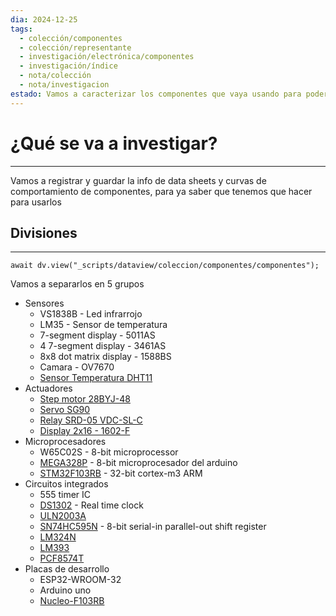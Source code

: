 ```yaml
---
dia: 2024-12-25
tags:
  - colección/componentes
  - colección/representante
  - investigación/electrónica/componentes
  - investigación/índice
  - nota/colección
  - nota/investigacion
estado: Vamos a caracterizar los componentes que vaya usando para poder así tener una lista de los componentes que suelo usar y por lo tanto tener un lugar en donde encontrar el como se tiene que usar
---
```

# ¿Qué se va a investigar?
---
Vamos a registrar y guardar la info de data sheets y curvas de comportamiento de componentes, para ya saber que tenemos que hacer para usarlos

## Divisiones
---
```dataviewjs
await dv.view("_scripts/dataview/coleccion/componentes/componentes");
```


Vamos a separarlos en $5$ grupos
* Sensores
    * VS1838B - Led infrarrojo
    * LM35 - Sensor de temperatura
    * 7-segment display - 5011AS
    * 4 7-segment display - 3461AS
    * 8x8 dot matrix display - 1588BS
    * Camara - OV7670
    * [Sensor Temperatura DHT11](https://www.alldatasheet.com/datasheet-pdf/pdf/1440068/ETC/DHT11.html)
* Actuadores
    * [Step motor 28BYJ-48](https://www.alldatasheet.com/datasheet-pdf/pdf/1132391/ETC1/28BYJ-48.html)
    * [Servo SG90](https://www.alldatasheet.com/datasheet-pdf/pdf/1572383/ETC/SG90.html)
    * [Relay SRD-05 VDC-SL-C](https://www.alldatasheet.com/datasheet-pdf/pdf/1131944/SONGLERELAY/SRD05VDCSLC.html)
    * [Display 2x16 - 1602-F](https://www.alldatasheet.com/datasheet-pdf/pdf/229310/POWERTIP/1602-F.html)
* Microprocesadores
    * W65C02S - 8-bit microprocessor
    * [MEGA328P](https://www.alldatasheet.com/datasheet-pdf/pdf/897458/ATMEL/MEGA328PB.html) - 8-bit microprocesador del arduino
    * [STM32F103RB](https://www.alldatasheet.com/datasheet-pdf/pdf/201593/STMICROELECTRONICS/STM32F103RB.html) - 32-bit cortex-m3 ARM
* Circuitos integrados
    * 555 timer IC
    * [DS1302](https://www.alldatasheet.com/datasheet-pdf/pdf/58478/DALLAS/DS1302.html) - Real time clock
    * [ULN2003A](https://www.alldatasheet.com/datasheet-pdf/pdf/29528/TI/ULN2003AN.html)
    * [SN74HC595N](https://www.alldatasheet.com/datasheet-pdf/pdf/27939/TI/SN74HC595N.html) - 8-bit serial-in parallel-out shift register
    * [LM324N](https://www.alldatasheet.com/datasheet-pdf/pdf/1779824/TI1/LM324N.html)
    * [LM393](https://www.alldatasheet.com/datasheet-pdf/pdf/1260433/TI/LM393.html)
    * [PCF8574T](https://www.alldatasheet.com/datasheet-pdf/pdf/18215/PHILIPS/PCF8574T.html)
* Placas de desarrollo
    * ESP32-WROOM-32
    * Arduino uno
    * [Nucleo-F103RB](https://ar.mouser.com/ProductDetail/STMicroelectronics/NUCLEO-F103RB?qs=fK8dlpkaUMs2W6dqxUbL2w%3D%3D)